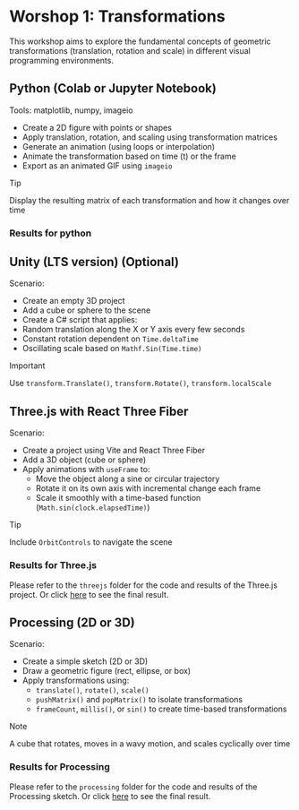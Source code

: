 # Worshop 1: Transformations

This workshop aims to explore the fundamental concepts of geometric transformations
(translation, rotation and scale) in different visual programming environments.

## Python (Colab or Jupyter Notebook)

Tools: matplotlib, numpy, imageio

* Create a 2D figure with points or shapes
* Apply translation, rotation, and scaling using transformation matrices
* Generate an animation (using loops or interpolation)
* Animate the transformation based on time (t) or the frame
* Export as an animated GIF using `imageio`

> [!TIP]
> Display the resulting matrix of each transformation and how it changes over time

### Results for python

## Unity (LTS version) (Optional)

Scenario:

* Create an empty 3D project
* Add a cube or sphere to the scene
* Create a C# script that applies:
* Random translation along the X or Y axis every few seconds
* Constant rotation dependent on `Time.deltaTime`
* Oscillating scale based on `Mathf.Sin(Time.time)`

> [!IMPORTANT]
> Use `transform.Translate()`, `transform.Rotate()`, `transform.localScale`

## Three.js with React Three Fiber

Scenario:

* Create a project using Vite and React Three Fiber
* Add a 3D object (cube or sphere)
* Apply animations with `useFrame` to:
  * Move the object along a sine or circular trajectory
  * Rotate it on its own axis with incremental change each frame
  * Scale it smoothly with a time-based function (`Math.sin(clock.elapsedTime)`)

> [!TIP]
> Include `OrbitControls` to navigate the scene

### Results for Three.js

Please refer to the `threejs` folder for the code and results of the Three.js
project. Or click [here](threejs/README.md) to see the final result.

## Processing (2D or 3D)

Scenario:

* Create a simple sketch (2D or 3D)
* Draw a geometric figure (rect, ellipse, or box)
* Apply transformations using:
  * `translate()`, `rotate()`, `scale()`
  * `pushMatrix()` and `popMatrix()` to isolate transformations
  * `frameCount`, `millis()`, or `sin()` to create time-based transformations

> [!NOTE]
> A cube that rotates, moves in a wavy motion, and scales cyclically over time

### Results for Processing

Please refer to the `processing` folder for the code and results of the Processing
sketch. Or click [here](processing/README.md) to see the final result.
